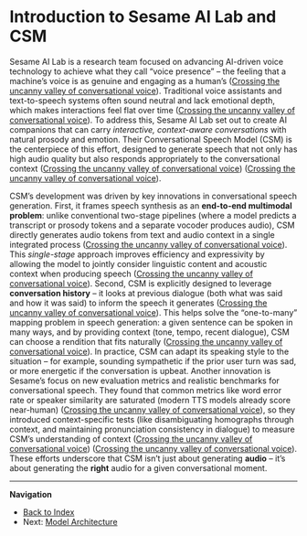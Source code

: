# Introduction to Sesame AI Lab and CSM

Sesame AI Lab is a research team focused on advancing AI-driven voice technology to achieve what they call “voice presence” – the feeling that a machine’s voice is as genuine and engaging as a human’s ([Crossing the uncanny valley of conversational voice](https://www.sesame.com/research/crossing_the_uncanny_valley_of_voice#:~:text=Achieving%20voice%20presence)). Traditional voice assistants and text-to-speech systems often sound neutral and lack emotional depth, which makes interactions feel flat over time ([Crossing the uncanny valley of conversational voice](https://www.sesame.com/research/crossing_the_uncanny_valley_of_voice#:~:text=Today%E2%80%99s%20digital%20voice%20assistants%20lack,the%20initial%20novelty%20wears%20off)). To address this, Sesame AI Lab set out to create AI companions that can carry _interactive, context-aware conversations_ with natural prosody and emotion. Their Conversational Speech Model (CSM) is the centerpiece of this effort, designed to generate speech that not only has high audio quality but also responds appropriately to the conversational context ([Crossing the uncanny valley of conversational voice](https://www.sesame.com/research/crossing_the_uncanny_valley_of_voice#:~:text=To%20create%20AI%20companions%20that,Capturing%20these%20nuances%20requires)) ([Crossing the uncanny valley of conversational voice](https://www.sesame.com/research/crossing_the_uncanny_valley_of_voice#:~:text=To%20address%20this%2C%20we%20introduce,common%20public%20evaluations%20are%20saturated)).

CSM’s development was driven by key innovations in conversational speech generation. First, it frames speech synthesis as an **end-to-end multimodal problem**: unlike conventional two-stage pipelines (where a model predicts a transcript or prosody tokens and a separate vocoder produces audio), CSM directly generates audio tokens from text and audio context in a single integrated process ([Crossing the uncanny valley of conversational voice](https://www.sesame.com/research/crossing_the_uncanny_valley_of_voice#:~:text=To%20address%20this%2C%20we%20introduce,common%20public%20evaluations%20are%20saturated)). This _single-stage_ approach improves efficiency and expressivity by allowing the model to jointly consider linguistic content and acoustic context when producing speech ([Crossing the uncanny valley of conversational voice](https://www.sesame.com/research/crossing_the_uncanny_valley_of_voice#:~:text=To%20address%20this%2C%20we%20introduce,common%20public%20evaluations%20are%20saturated)). Second, CSM is explicitly designed to leverage **conversation history** – it looks at previous dialogue (both what was said and how it was said) to inform the speech it generates ([Crossing the uncanny valley of conversational voice](https://www.sesame.com/research/crossing_the_uncanny_valley_of_voice#:~:text=To%20create%20AI%20companions%20that,Capturing%20these%20nuances%20requires)). This helps solve the “one-to-many” mapping problem in speech generation: a given sentence can be spoken in many ways, and by providing context (tone, tempo, recent dialogue), CSM can choose a rendition that fits naturally ([Crossing the uncanny valley of conversational voice](https://www.sesame.com/research/crossing_the_uncanny_valley_of_voice#:~:text=To%20create%20AI%20companions%20that,Capturing%20these%20nuances%20requires)). In practice, CSM can adapt its speaking style to the situation – for example, sounding sympathetic if the prior user turn was sad, or more energetic if the conversation is upbeat. Another innovation is Sesame’s focus on new evaluation metrics and realistic benchmarks for conversational speech. They found that common metrics like word error rate or speaker similarity are saturated (modern TTS models already score near-human) ([Crossing the uncanny valley of conversational voice](https://www.sesame.com/research/crossing_the_uncanny_valley_of_voice#:~:text=,human%20performance%20on%20these%20metrics)), so they introduced context-specific tests (like disambiguating homographs through context, and maintaining pronunciation consistency in dialogue) to measure CSM’s understanding of context ([Crossing the uncanny valley of conversational voice](https://www.sesame.com/research/crossing_the_uncanny_valley_of_voice#:~:text=faithfulness%20to%20text%2C%20context%20utilization%2C,study%20using%20the%20Expresso%20dataset)) ([Crossing the uncanny valley of conversational voice](https://www.sesame.com/research/crossing_the_uncanny_valley_of_voice#:~:text=To%20better%20assess%20pronunciation%20and,based%20benchmarks)). These efforts underscore that CSM isn’t just about generating **audio** – it’s about generating the **right** audio for a given conversational moment.



---

**Navigation**

* [Back to Index](index.md)
* Next: [Model Architecture](architecture.md)

